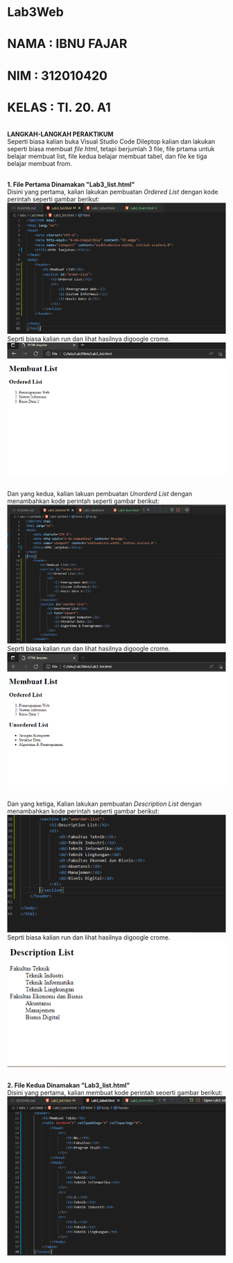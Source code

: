# Lab3Web

# NAMA  : IBNU FAJAR
# NIM   : 312010420
# KELAS : TI. 20. A1

<br>**LANGKAH-LANGKAH PERAKTIKUM**
<br>Seperti biasa kalian buka Visual Studio Code Dileptop kalian dan lakukan seperti biasa membuat *file html*, tetapi berjumlah 3 file, file prtama untuk belajar membuat list, file kedua belajar membuat tabel, dan file ke tiga belajar membuat from.

<br>**1. File Pertama Dinamakan "Lab3_list.html"**
<br>Disini yang pertama, kalian lakukan pembuatan *Ordered List* dengan kode perintah seperti gambar berikut:
<br>![p](gambar/gblist1.png)
<br>Seprti biasa kalian run dan lihat hasilnya digoogle crome.
<br>![p](gambar/gblist2.png)

<br>Dan yang kedua, kalian lakuan pembuatan *Unorderd List* dengan menambahkan kode perintah seperti gambar berikut:
<br>![P](gambar/gblist3.png)
<br>Seprti biasa kalian run dan lihat hasilnya digoogle crome.
<br>![p](gambar/gblist4.png)

<br>Dan yang ketiga, Kalian lakukan pembuatan *Description List* dengan menambahkan kode perintah seperti gambar berikut:
<br>![p](gambar/gblist5.png)
<br>Seprti biasa kalian run dan lihat hasilnya digoogle crome.
<br>![p](gambar/gblist6.png)

<br>**2. File Kedua Dinamakan "Lab3_list.html"**
<br>Disini yang pertama, kalian membuat kode perintah seoerti gambar berikut:
<br>![p](gambar/gbtabel1.png)


